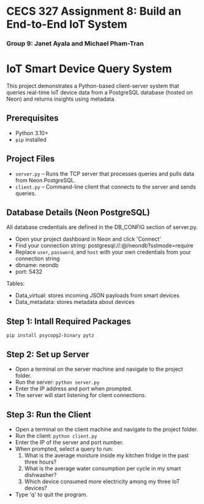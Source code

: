 # CECS 327 Assignment 8: Build an End-to-End IoT System  
### Group 9: Janet Ayala and Michael Pham-Tran  

# IoT Smart Device Query System  

This project demonstrates a Python-based client-server system that queries real-time IoT device data from a PostgreSQL database (hosted on Neon) and returns insights using metadata.  

## Prerequisites  
- Python 3.10+  
- `pip` installed  

## Project Files  
- `server.py` – Runs the TCP server that processes queries and pulls data from Neon PostgreSQL.
- `client.py` – Command-line client that connects to the server and sends queries.  

## Database Details (Neon PostgreSQL)  
All database credentials are defined in the DB_CONFIG section of server.py.  
- Open your project dashboard in Neon and click 'Connect'  
- Find your connection string: postgresql://<user>:<password>@<host>/neondb?sslmode=require  
- Replace `user`, `password`, and `host` with your own credentials from your connection string  
- dbname: neondb  
- port: 5432  

Tables:  
- Data_virtual: stores incoming JSON payloads from smart devices  
- Data_metadata: stores metadata about devices  

## Step 1: Intall Required Packages  
`pip install psycopg2-binary pytz`  

## Step 2: Set up Server
- Open a terminal on the server machine and navigate to the project folder.  
- Run the server: `python server.py`
- Enter the IP address and port when prompted.  
- The server will start listening for client connections.

## Step 3: Run the Client  
- Open a terminal on the client machine and navigate to the project folder.  
- Run the client: `python client.py`  
- Enter the IP of the server and port number.  
- When prompted, select a query to run:  
  1. What is the average moisture inside my kitchen fridge in the past three hours?  
  2. What is the average water consumption per cycle in my smart dishwasher?  
  3. Which device consumed more electricity among my three IoT devices?
- Type 'q' to quit the program.
